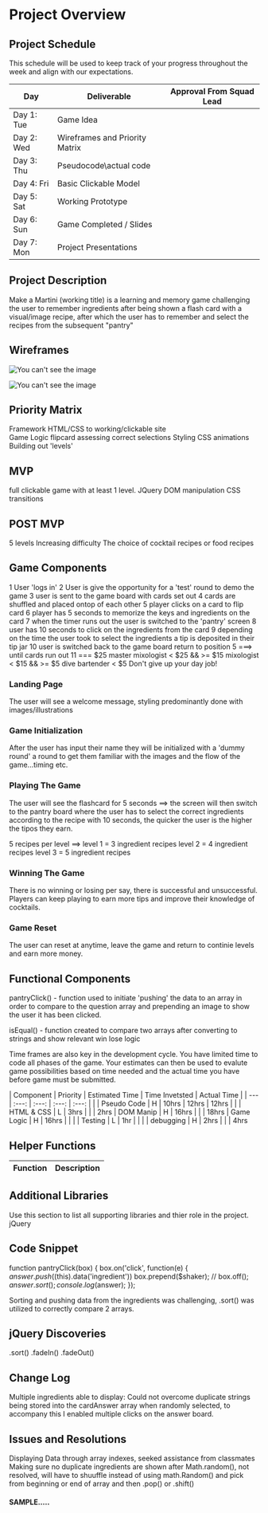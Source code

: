 # Project Overview

## Project Schedule

This schedule will be used to keep track of your progress throughout the week and align with our expectations.  



|  Day | Deliverable | Approval From Squad Lead
|---|---| ---|
|Day 1: Tue| Game Idea|
|Day 2: Wed| Wireframes and Priority Matrix| 
|Day 3: Thu| Pseudocode\actual code|   
|Day 4: Fri| Basic Clickable Model |  
|Day 5: Sat| Working Prototype |    
|Day 6: Sun| Game Completed / Slides |
|Day 7: Mon| Project Presentations |

## Project Description

Make a Martini (working title) is a learning and memory game challenging the user to remember ingredients after being shown a flash card with a visual/image recipe, after which the user has to remember and select the recipes from the subsequent "pantry"

## Wireframes
![You can't see the image](http://res.cloudinary.com/davidclelland/image/upload/v1522183123/IMG_0758.jpg)

![You can't see the image](https://res.cloudinary.com/davidclelland/image/upload/v1522183123/IMG_0757.jpg)


## Priority Matrix

Framework HTML/CSS to working/clickable site   
Game Logic
flipcard 
assessing correct selections
Styling CSS animations
Building out 'levels'


## MVP 
full clickable game with at least 1 level.
JQuery DOM manipulation
CSS transitions

## POST MVP

5 levels
Increasing difficulty
The choice of cocktail recipes or food recipes


## Game Components
1 User 'logs in'
2 User is give the opportunity for a 'test' round to demo the game
3 user is sent to the game board with cards set out
4 cards are shuffled and placed ontop of each other
5 player clicks on a card to flip card 
6 player has 5 seconds to memorize the keys and ingredients on the card
7 when the timer runs out the user is switched to the 'pantry' screen
8 user has 10 seconds to click on the ingredients from the card
9 depending on the time the user took to select the ingredients a tip is deposited in their tip jar
10 user is switched back to the game board
 return to position 5 ===> until cards run out
11  === $25            master mixologist
    < $25 && >= $15    mixologist
    < $15 && >= $5     dive bartender
    < $5               Don't give up your day job!

### Landing Page

The user will see a welcome message, styling predominantly done with images/illustrations

### Game Initialization 
After the user has input their name they will be initialized with a 'dummy round' a round to get them familiar with the images and the flow of the game...timing etc.

### Playing The Game

The user will see the flashcard for 5 seconds ==> the screen will then switch to the pantry board where the user has to select the correct ingredients according to the recipe with 10 seconds, the quicker the user is the higher the tipos they earn.

5 recipes per level ==>
level 1 = 3 ingredient recipes
level 2 = 4 ingredient recipes
level 3 = 5 ingredient recipes

### Winning The Game

There is no winning or losing per say, there is successful and unsuccessful. Players can keep playing to earn more tips and improve their knowledge of cocktails.

### Game Reset
The user can reset at anytime, leave the game and return to continie levels and earn more money.

## Functional Components

pantryClick() - function used to initiate 'pushing' the data to an array in order to compare to the question array and prepending an image to show the user it has been clicked. 

isEqual() - function created to compare two arrays after converting to strings and show relevant win lose logic


Time frames are also key in the development cycle.  You have limited time to code all phases of the game.  Your estimates can then be used to evalute game possibilities based on time needed and the actual time you have before game must be submitted. 

| Component | Priority | Estimated Time | Time Invetsted | Actual Time |
| --- | :---: |  :---: | :---: | :---: |                 |
| Pseudo Code | H      | 10hrs | 12hrs | 12hrs |         |
| HTML & CSS  | L      | 3hrs  |       |                 | 2hrs
| DOM Manip   | H      | 16hrs |       |                 | 18hrs
| Game Logic  | H      | 16hrs |       |                 |
| Testing     | L      | 1hr   |       |                 |
| debugging   | H      | 2hrs  |       |                 | 4hrs

## Helper Functions

| Function | Description | 
| --- | :---: |  


## Additional Libraries
 Use this section to list all supporting libraries and thier role in the project. 
 jQuery

## Code Snippet

function pantryClick(box) {
    box.on('click', function(e) {
       $answer.push($(this).data('ingredient'))
       box.prepend($shaker);
       // box.off();
       $answer.sort();
       console.log($answer);
    });
    
 Sorting and pushing data from the ingredients was challenging, .sort() was utilized to correctly compare 2 arrays.

## jQuery Discoveries
.sort()
.fadeIn()
.fadeOut()

## Change Log
Multiple ingredients able to display: Could not overcome duplicate strings being stored into the cardAnswer array when
randomly selected, to accompany this I enabled multiple clicks on the answer board.

## Issues and Resolutions
Displaying Data through array indexes, seeked assistance from classmates
Making sure no duplicate ingredients are shown after Math.random(), not resolved, will have to shuuffle instead of using math.Random() and pick from beginning or end of array and then .pop() or .shift()


#### SAMPLE.....

